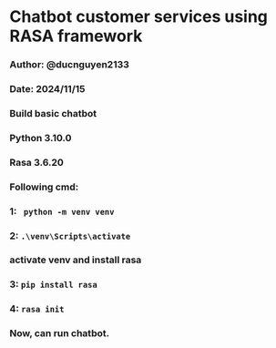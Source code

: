 ﻿# Chatbot customer services using RASA framework 
 
### Author: @ducnguyen2133
### Date: 2024/11/15
### Build basic chatbot 
### Python 3.10.0
### Rasa 3.6.20
### Following cmd:

### 1: ` python -m venv venv`
### 2: `.\venv\Scripts\activate`
### activate venv and install rasa 
### 3: `pip install rasa`
### 4: `rasa init`
### Now, can run chatbot.


